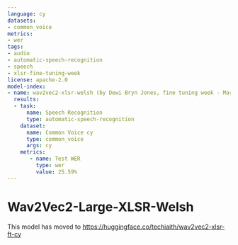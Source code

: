 ```yaml
---
language: cy
datasets:
- common_voice 
metrics:
- wer
tags:
- audio
- automatic-speech-recognition
- speech
- xlsr-fine-tuning-week
license: apache-2.0
model-index:
- name: wav2vec2-xlsr-welsh (by Dewi Bryn Jones, fine tuning week - March 2021)
  results:
  - task: 
      name: Speech Recognition
      type: automatic-speech-recognition
    dataset:
      name: Common Voice cy
      type: common_voice
      args: cy
    metrics:
       - name: Test WER
         type: wer
         value: 25.59%
---
```


# Wav2Vec2-Large-XLSR-Welsh

This model has moved to https://huggingface.co/techiaith/wav2vec2-xlsr-ft-cy

